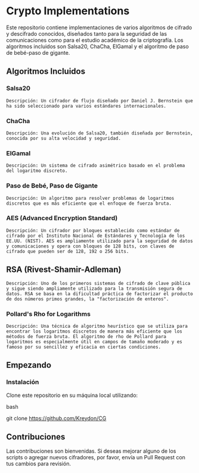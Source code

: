 # Crypto Implementations

Este repositorio contiene implementaciones de varios algoritmos de cifrado y descifrado conocidos, diseñados tanto para la seguridad de las comunicaciones como para el estudio académico de la criptografía. Los algoritmos incluidos son Salsa20, ChaCha, ElGamal y el algoritmo de paso de bebé-paso de gigante.

## Algoritmos Incluidos

### Salsa20

    Descripción: Un cifrador de flujo diseñado por Daniel J. Bernstein que ha sido seleccionado para varios estándares internacionales.

### ChaCha

    Descripción: Una evolución de Salsa20, también diseñada por Bernstein, conocida por su alta velocidad y seguridad.

### ElGamal

    Descripción: Un sistema de cifrado asimétrico basado en el problema del logaritmo discreto.

### Paso de Bebé, Paso de Gigante

    Descripción: Un algoritmo para resolver problemas de logaritmos discretos que es más eficiente que el enfoque de fuerza bruta.

### AES (Advanced Encryption Standard)

    Descripción: Un cifrador por bloques establecido como estándar de cifrado por el Instituto Nacional de Estándares y Tecnología de los EE.UU. (NIST). AES es ampliamente utilizado para la seguridad de datos y comunicaciones y opera con bloques de 128 bits, con claves de cifrado que pueden ser de 128, 192 o 256 bits.

## RSA (Rivest-Shamir-Adleman)

    Descripción: Uno de los primeros sistemas de cifrado de clave pública y sigue siendo ampliamente utilizado para la transmisión segura de datos. RSA se basa en la dificultad práctica de factorizar el producto de dos números primos grandes, la "factorización de enteros".

### Pollard's Rho for Logarithms

    Descripción: Una técnica de algoritmo heurístico que se utiliza para encontrar los logaritmos discretos de manera más eficiente que los métodos de fuerza bruta. El algoritmo de rho de Pollard para logaritmos es especialmente útil en campos de tamaño moderado y es famoso por su sencillez y eficacia en ciertas condiciones.

## Empezando

### Instalación

Clone este repositorio en su máquina local utilizando:

bash

git clone https://github.com/Kreydon/CG

## Contribuciones

Las contribuciones son bienvenidas. Si deseas mejorar alguno de los scripts o agregar nuevos cifradores, por favor, envía un Pull Request con tus cambios para revisión.
